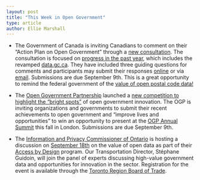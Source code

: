 ```yaml
---
layout: post
title: "This Week in Open Government"
type: article
author: Ellie Marshall
---
```

- The Government of Canada is inviting Canadians to comment on their “Action Plan on Open Government” through a [new consultation](http://data.gc.ca/eng/consultations/year1). The consultation is focused on [progress in the past year](http://data.gc.ca/eng/canadas-action-plan-open-government-key-year-1-progress-highlights), which includes the revamped [data.gc.ca](http://data.gc.ca). They have included three guiding questions for comments and participants may submit their responses [online](http://data.gc.ca/eng/consultations/year1) or via [email](mailto:open-ouvert@tbs-sct.gc.ca). Submissions are due September 9th. This is a great opportunity to remind the federal government of the [value of open postal code data!](http://blog.opennorth.ca/2013/03/05/open-postal-code-data-now/)

- The [Open Government Partnership](http://www.opengovernmentpartnership.org) launched a [new competition to highlight the “bright spots”](http://www.opengovpartnership.org/bright-spots-competition) of open government innovation. The OGP is inviting organizations and governments to submit their recent achievements to open government and “improve lives and opportunities” to win an opportunity to present at the [OGP Annual Summit](http://www.opengovpartnership.org/ogp-london-annual-summit) this fall in London. Submissions are due September 9th. 

- The [Information and Privacy Commissioner of Ontario](http://www.ipc.on.ca) is hosting a discussion on [September 18th](http://www.ipc.on.ca/english/Access-to-Information/Right-to-Know/) on the value of open data as part of their [Access by Design](http://www.ipc.on.ca/english/access-to-information/Introduction-to-AbD/) program. Our Transportation Director, Stéphane Guidoin, will join the panel of experts discussing high-value government data and opportunities for innovation in the sector. Registration for the event is available through the [Toronto Region Board of Trade](http://www.bot.com/source/Meetings/cMeetingFunctionDetail.cfm?Section=Calendar&PRODUCT_MAJOR=DS091813).
